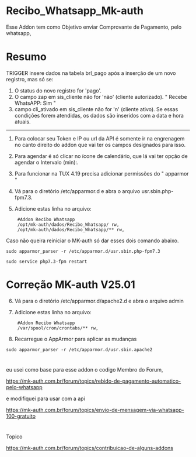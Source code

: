# Recibo_Whatsapp_Mk-auth
Esse Addon tem como Objetivo enviar Comprovante de Pagamento, pelo whatsapp, 

# Resumo

TRIGGER insere dados na tabela brl_pago após a inserção de um novo registro, mas só se:

1. O status do novo registro for 'pago'.
2. O campo zap em sis_cliente não for 'não' (cliente autorizado). " Recebe WhatsAPP: Sim "
3. campo cli_ativado em sis_cliente não for 'n' (cliente ativo).
Se essas condições forem atendidas, os dados são inseridos com a data e hora atuais.

----------------------------------------------------------------------------------------------

1. Para colocar seu Token e IP ou url da API é somente ir na engrenagem no canto direito do addon que vai ter os campos designados para isso.

2. Para agendar é só clicar no ícone de calendário, que lá vai ter opção de agendar o Intervalo (min):.

3. Para funcionar na TUX 4.19 precisa adicionar permissões do " apparmor "

4. Vá para o diretório /etc/apparmor.d e abra o arquivo usr.sbin.php-fpm7.3.

5. Adicione estas linha no arquivo:

        #Addon Recibo Whatsapp
        /opt/mk-auth/dados/Recibo_Whatsapp/ rw,
        /opt/mk-auth/dados/Recibo_Whatsapp/** rw,



   


 Caso não queira reiniciar o MK-auth só dar esses dois comando abaixo.

```
sudo apparmor_parser -r /etc/apparmor.d/usr.sbin.php-fpm7.3
```
```
sudo service php7.3-fpm restart
```
# Correção MK-auth V25.01

6. Vá para o diretório /etc/apparmor.d/apache2.d e abra o arquivo admin

7. Adicione estas linha no arquivo:

        #Addon Recibo Whatsapp
        /var/spool/cron/crontabs/** rw,
		
8. Recarregue o AppArmor para aplicar as mudanças		
		
```
sudo apparmor_parser -r /etc/apparmor.d/usr.sbin.apache2
```
#

eu usei como base para esse addon o codigo Membro do Forum, 

https://mk-auth.com.br/forum/topics/rebido-de-pagamento-automatico-pelo-whatsapp

e modifiquei para usar com a api 

https://mk-auth.com.br/forum/topics/envio-de-mensagem-via-whatsapp-100-gratuito


#
Topico

https://mk-auth.com.br/forum/topics/contribuicao-de-alguns-addons